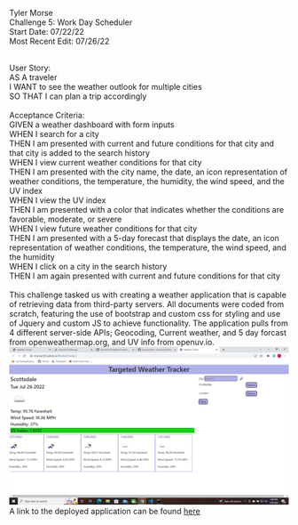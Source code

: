 Tyler Morse<br>
Challenge 5: Work Day Scheduler<br>
Start Date: 07/22/22<br>
Most Recent Edit: 07/26/22<br>

<br>
User Story:<br>
AS A traveler<br>
I WANT to see the weather outlook for multiple cities<br>
SO THAT I can plan a trip accordingly<br>
<br>
Acceptance Criteria:<br>
GIVEN a weather dashboard with form inputs<br>
WHEN I search for a city<br>
THEN I am presented with current and future conditions for that city and that city is added to the search history<br>
WHEN I view current weather conditions for that city<br>
THEN I am presented with the city name, the date, an icon representation of weather conditions, the temperature, the humidity, the wind speed, and the UV index<br>
WHEN I view the UV index<br>
THEN I am presented with a color that indicates whether the conditions are favorable, moderate, or severe<br>
WHEN I view future weather conditions for that city<br>
THEN I am presented with a 5-day forecast that displays the date, an icon representation of weather conditions, the temperature, the wind speed, and the humidity<br>
WHEN I click on a city in the search history<br>
THEN I am again presented with current and future conditions for that city<br>
<br>
This challenge tasked us with creating a weather application that is capable of retrieving data from third-party servers. All documents were coded from scratch, featuring the use of bootstrap and custom css for styling and use of Jquery and custom JS to achieve functionality. The application pulls from 4 different server-side APIs; Geocoding, Current weather, and 5 day forcast from openweathermap.org, and UV info from openuv.io.
<img src="assets/images/screenshot.png" alt="A screenshot of the deployed application">
A link to the deployed application can be found <a href="https://tmorse2222.github.io/WeatherChecker/">here</a>